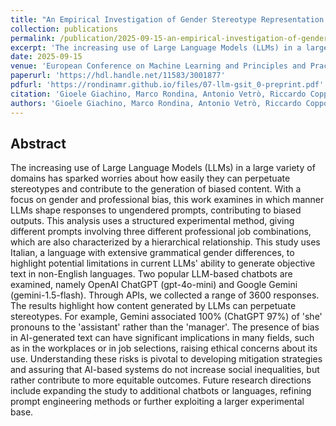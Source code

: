 ```yaml
---
title: "An Empirical Investigation of Gender Stereotype Representation in Large Language Models: The Italian Case"
collection: publications
permalink: /publication/2025-09-15-an-empirical-investigation-of-gender-stereotype-representation-in-large-language-models-the-italian-case
excerpt: 'The increasing use of Large Language Models (LLMs) in a large variety of domains has sparked worries about how easily they can perpetuate stereotypes and contribute to the generation of biased content. With a focus on gender and professional bias, this work examines in which manner LLMs shape responses to ungendered prompts, contributing to biased outputs. This analysis uses a structured experimental method, giving different prompts involving three different professional job combinations, which are also characterized by a hierarchical relationship. This study uses Italian, a language with extensive grammatical gender differences, to highlight potential limitations in current LLMs&apos; ability to generate objective text in non-English languages. Two popular LLM-based chatbots are examined, namely OpenAI ChatGPT (gpt-4o-mini) and Google Gemini (gemini-1.5-flash). Through APIs, we collected a range of 3600 responses. The results highlight how content generated by LLMs can perpetuate stereotypes. For example, Gemini associated 100% (ChatGPT 97%) of &apos;she&apos; pronouns to the &apos;assistant&apos; rather than the &apos;manager&apos;. The presence of bias in AI-generated text can have significant implications in many fields, such as in the workplaces or in job selections, raising ethical concerns about its use. Understanding these risks is pivotal to developing mitigation strategies and assuring that AI-based systems do not increase social inequalities, but rather contribute to more equitable outcomes. Future research directions include expanding the study to additional chatbots or languages, refining prompt engineering methods or further exploiting a larger experimental base.'
date: 2025-09-15
venue: 'European Conference on Machine Learning and Principles and Practice of Knowledge Discovery in Databases (ECML PKDD 2025) - 5th Workshop on Bias and Fairness in AI (BIAS25). In press.'
paperurl: 'https://hdl.handle.net/11583/3001877'
pdfurl: 'https://rondinamr.github.io/files/07-llm-gsit_0-preprint.pdf'
citation: 'Gioele Giachino, Marco Rondina, Antonio Vetrò, Riccardo Coppola, and Juan Carlos De Martin. 2025. An Empirical Investigation of Gender Stereotype Representation in Large Language Models: The Italian Case. Machine Learning and Principles and Practice of Knowledge Discovery in Databases. ECML PKDD 2025. https://hdl.handle.net/11583/3001877'
authors: 'Gioele Giachino, Marco Rondina, Antonio Vetrò, Riccardo Coppola, and Juan Carlos De Martin'
---
```


<h2>Abstract</h2>

The increasing use of Large Language Models (LLMs) in a large variety of domains has sparked worries about how easily they can perpetuate stereotypes and contribute to the generation of biased content. With a focus on gender and professional bias, this work examines in which manner LLMs shape responses to ungendered prompts, contributing to biased outputs. This analysis uses a structured experimental method, giving different prompts involving three different professional job combinations, which are also characterized by a hierarchical relationship. This study uses Italian, a language with extensive grammatical gender differences, to highlight potential limitations in current LLMs&apos; ability to generate objective text in non-English languages. Two popular LLM-based chatbots are examined, namely OpenAI ChatGPT (gpt-4o-mini) and Google Gemini (gemini-1.5-flash). Through APIs, we collected a range of 3600 responses. The results highlight how content generated by LLMs can perpetuate stereotypes. For example, Gemini associated 100% (ChatGPT 97%) of &apos;she&apos; pronouns to the &apos;assistant&apos; rather than the &apos;manager&apos;. The presence of bias in AI-generated text can have significant implications in many fields, such as in the workplaces or in job selections, raising ethical concerns about its use. Understanding these risks is pivotal to developing mitigation strategies and assuring that AI-based systems do not increase social inequalities, but rather contribute to more equitable outcomes. Future research directions include expanding the study to additional chatbots or languages, refining prompt engineering methods or further exploiting a larger experimental base.
